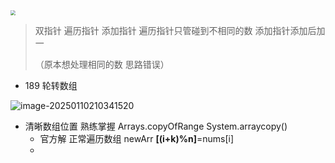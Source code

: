 <img src="C:\Users\ZhuanZ\AppData\Roaming\Typora\typora-user-images\image-20250109183543212.png"  style="zoom: 50%;" />

> 双指针   遍历指针  添加指针      遍历指针只管碰到不相同的数 	添加指针添加后加一
>
> （原本想处理相同的数  思路错误）







* 189 轮转数组

![image-20250110210341520](C:\Users\ZhuanZ\AppData\Roaming\Typora\typora-user-images\image-20250110210341520.png)

* 清晰数组位置   熟练掌握 Arrays.copyOfRange	System.arraycopy() 
  * 官方解  正常遍历数组         newArr **[(i+k)%n]**=nums[i]	
  * 
